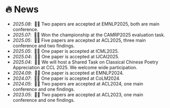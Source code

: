 # 🔥 News
- *2025.08*: &nbsp;🎉🎉 Two papers are accepted at EMNLP2025, both are main conference.
- *2025.07*: &nbsp;🎉🎉 Won the championship at the CAMRP2025 evaluation task.
- *2025.05*: &nbsp;🎉🎉 Five papers are accepted at ACL2025, three main conference and two findings.
- *2025.05*: &nbsp;🎉🎉 One paper is accepted at ICML2025.
- *2025.04*: &nbsp;🎉🎉 One paper is accepted at IJCAI2025.
- *2025.04*: &nbsp;🎉🎉 We will host a Shared Task on Classical Chinese Poetry Appreciation at CCL 2025. We welcome wide participation.
- *2024.09*: &nbsp;🎉🎉 One paper is accepted at EMNLP2024.
- *2024.07*: &nbsp;🎉🎉 One paper is accepted at CoLM2024. 
- *2024.05*: &nbsp;🎉🎉 Two papers are accepted at ACL2024, one main conference and one findings.
- *2023.05*: &nbsp;🎉🎉 Two papers are accepted at ACL2023, one main conference and one findings.